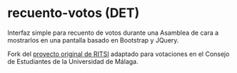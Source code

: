 recuento-votos (DET)
===================

Interfaz simple para recuento de votos durante una Asamblea de cara a mostrarlos en una pantalla basado en Bootstrap y JQuery.

Fork del [proyecto original de RITSI](https://github.com/RITSI/demo-recuento-votos) adaptado para votaciones en el Consejo de Estudiantes de la Universidad de Málaga.